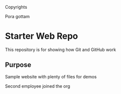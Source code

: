 Copyrights

Pora gottam 

# Starter Web Repo

This repository is for showing how Git and GitHub work

## Purpose

Sample website with plenty of files for demos

Second employee joined the org
